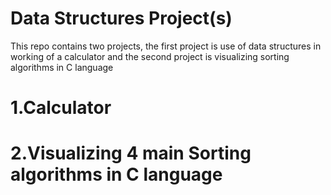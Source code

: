 # Data Structures Project(s)
This repo contains two projects,
 the first project is use of data structures in working of a calculator and 
 the second project is visualizing sorting algorithms in C language
 
# 1.Calculator

# 2.Visualizing 4 main Sorting algorithms in C language

